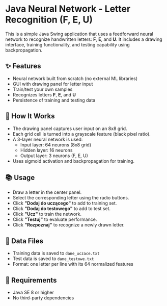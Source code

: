 # Java Neural Network - Letter Recognition (F, E, U)

This is a simple Java Swing application that uses a feedforward neural network to recognize handwritten letters: **F**, **E**, and **U**. It includes a drawing interface, training functionality, and testing capability using backpropagation.

## ✨ Features

- Neural network built from scratch (no external ML libraries)
- GUI with drawing panel for letter input
- Train/test your own samples
- Recognizes letters **F**, **E**, and **U**
- Persistence of training and testing data

## 🧠 How It Works

- The drawing panel captures user input on an 8x8 grid.
- Each grid cell is turned into a grayscale feature (black pixel ratio).
- A 3-layer neural network is used:
  - Input layer: 64 neurons (8x8 grid)
  - Hidden layer: 16 neurons
  - Output layer: 3 neurons (F, E, U)
- Uses sigmoid activation and backpropagation for training.

## 📚 Usage

- Draw a letter in the center panel.  
- Select the corresponding letter using the radio buttons.  
- Click **"Dodaj do uczącego"** to add to training set.  
- Click **"Dodaj do testowego"** to add to test set.  
- Click **"Ucz"** to train the network.  
- Click **"Testuj"** to evaluate performance.  
- Click **"Rozpoznaj"** to recognize a newly drawn letter.  

## 💾 Data Files

- Training data is saved to `dane_uczace.txt`  
- Test data is saved to `dane_testowe.txt`  
- Format: one letter per line with its 64 normalized features  

## 🔧 Requirements

- Java SE 8 or higher  
- No third-party dependencies  

